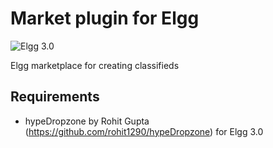 Market plugin for Elgg
===============================
![Elgg 3.0](https://img.shields.io/badge/Elgg-3.0-green.svg)

Elgg marketplace for creating classifieds

## Requirements

* hypeDropzone by Rohit Gupta (https://github.com/rohit1290/hypeDropzone) for Elgg 3.0
